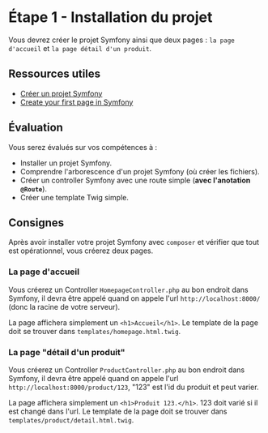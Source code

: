 # Étape 1 - Installation du projet

Vous devrez créer le projet Symfony ainsi que deux pages : `la page d'accueil` et `la page détail d'un produit`.

## Ressources utiles

* [Créer un projet Symfony](http://elp.tentacode.net/course/symfony-4/02-installer-symfony)
* [Create your first page in Symfony](https://symfony.com/doc/current/page_creation.html)

## Évaluation

Vous serez évalués sur vos compétences à :

* Installer un projet Symfony.
* Comprendre l'arborescence d'un projet Symfony (où créer les fichiers).
* Créer un controller Symfony avec une route simple (**avec l'anotation `@Route`**).
* Créer une template Twig simple.

## Consignes

Après avoir installer votre projet Symfony avec `composer` et vérifier que tout est opérationnel, vous créerez deux pages.

### La page d'accueil

Vous créerez un Controller `HomepageController.php` au bon endroit dans Symfony, il devra être appelé quand on appele l'url `http://localhost:8000/` (donc la racine de votre serveur).

La page affichera simplement un `<h1>Accueil</h1>`. Le template de la page doit se trouver dans `templates/homepage.html.twig`.

### La page "détail d'un produit"

Vous créerez un Controller `ProductController.php` au bon endroit dans Symfony, il devra être appelé quand on appele l'url `http://localhost:8000/product/123`, "123" est l'id du produit et peut varier.

La page affichera simplement un `<h1>Produit 123.</h1>`. 123 doit varié si il est changé dans l'url. Le template de la page doit se trouver dans `templates/product/detail.html.twig`.
